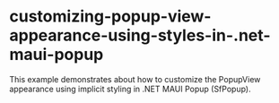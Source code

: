 # customizing-popup-view-appearance-using-styles-in-.net-maui-popup
This example demonstrates about how to customize the PopupView appearance using implicit styling in .NET MAUI Popup (SfPopup).
